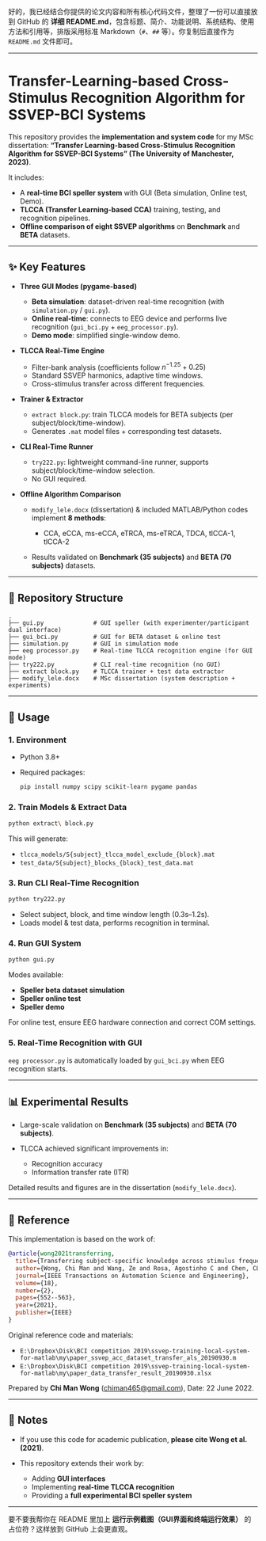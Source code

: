好的，我已经结合你提供的论文内容和所有核心代码文件，整理了一份可以直接放到 GitHub 的 **详细 README.md**，包含标题、简介、功能说明、系统结构、使用方法和引用等，排版采用标准 Markdown（`#`、`##` 等）。你复制后直接作为 `README.md` 文件即可。

---

# Transfer-Learning-based Cross-Stimulus Recognition Algorithm for SSVEP-BCI Systems

This repository provides the **implementation and system code** for my MSc dissertation:
**“Transfer Learning-based Cross-Stimulus Recognition Algorithm for SSVEP-BCI Systems” (The University of Manchester, 2023)**.

It includes:

* A **real-time BCI speller system** with GUI (Beta simulation, Online test, Demo).
* **TLCCA (Transfer Learning-based CCA)** training, testing, and recognition pipelines.
* **Offline comparison of eight SSVEP algorithms** on **Benchmark** and **BETA** datasets.

---

## ✨ Key Features

* **Three GUI Modes (pygame-based)**

  * **Beta simulation**: dataset-driven real-time recognition (with `simulation.py` / `gui.py`).
  * **Online real-time**: connects to EEG device and performs live recognition (`gui_bci.py` + `eeg_processor.py`).
  * **Demo mode**: simplified single-window demo.

* **TLCCA Real-Time Engine**

  * Filter-bank analysis (coefficients follow $n^{-1.25}+0.25$)
  * Standard SSVEP harmonics, adaptive time windows.
  * Cross-stimulus transfer across different frequencies.

* **Trainer & Extractor**

  * `extract block.py`: train TLCCA models for BETA subjects (per subject/block/time-window).
  * Generates `.mat` model files + corresponding test datasets.

* **CLI Real-Time Runner**

  * `try222.py`: lightweight command-line runner, supports subject/block/time-window selection.
  * No GUI required.

* **Offline Algorithm Comparison**

  * `modify_lele.docx` (dissertation) & included MATLAB/Python codes implement **8 methods**:

    * CCA, eCCA, ms-eCCA, eTRCA, ms-eTRCA, TDCA, tlCCA-1, tlCCA-2
  * Results validated on **Benchmark (35 subjects)** and **BETA (70 subjects)** datasets.

---

## 📂 Repository Structure

```
.
├── gui.py              # GUI speller (with experimenter/participant dual interface)
├── gui_bci.py          # GUI for BETA dataset & online test
├── simulation.py       # GUI in simulation mode
├── eeg processor.py    # Real-time TLCCA recognition engine (for GUI mode)
├── try222.py           # CLI real-time recognition (no GUI)
├── extract block.py    # TLCCA trainer + test data extractor
├── modify_lele.docx    # MSc dissertation (system description + experiments)
```

---

## 🚀 Usage

### 1. Environment

* Python 3.8+
* Required packages:

  ```bash
  pip install numpy scipy scikit-learn pygame pandas
  ```

### 2. Train Models & Extract Data

```bash
python extract\ block.py
```

This will generate:

* `tlcca_models/S{subject}_tlcca_model_exclude_{block}.mat`
* `test_data/S{subject}_blocks_{block}_test_data.mat`

### 3. Run CLI Real-Time Recognition

```bash
python try222.py
```

* Select subject, block, and time window length (0.3s–1.2s).
* Loads model & test data, performs recognition in terminal.

### 4. Run GUI System

```bash
python gui.py
```

Modes available:

* **Speller beta dataset simulation**
* **Speller online test**
* **Speller demo**

For online test, ensure EEG hardware connection and correct COM settings.

### 5. Real-Time Recognition with GUI

`eeg processor.py` is automatically loaded by `gui_bci.py` when EEG recognition starts.

---

## 📊 Experimental Results

* Large-scale validation on **Benchmark (35 subjects)** and **BETA (70 subjects)**.
* TLCCA achieved significant improvements in:

  * Recognition accuracy
  * Information transfer rate (ITR)

Detailed results and figures are in the dissertation (`modify_lele.docx`).

---

## 📖 Reference

This implementation is based on the work of:

```bibtex
@article{wong2021transferring,
  title={Transferring subject-specific knowledge across stimulus frequencies in SSVEP-based BCIs},
  author={Wong, Chi Man and Wang, Ze and Rosa, Agostinho C and Chen, CL Philip and Jung, Tzyy-Ping and Hu, Yong and Wan, Feng},
  journal={IEEE Transactions on Automation Science and Engineering},
  volume={18},
  number={2},
  pages={552--563},
  year={2021},
  publisher={IEEE}
}
```

Original reference code and materials:

* `E:\Dropbox\Disk\BCI competition 2019\ssvep-training-local-system-for-matlab\my\paper_ssvep_acc_dataset_transfer_als_20190930.m`
* `E:\Dropbox\Disk\BCI competition 2019\ssvep-training-local-system-for-matlab\my\paper_data_transfer_result_20190930.xlsx`

Prepared by **Chi Man Wong** ([chiman465@gmail.com](mailto:chiman465@gmail.com)), Date: 22 June 2022.

---

## 📌 Notes

* If you use this code for academic publication, **please cite Wong et al. (2021)**.
* This repository extends their work by:

  * Adding **GUI interfaces**
  * Implementing **real-time TLCCA recognition**
  * Providing a **full experimental BCI speller system**

---

要不要我帮你在 README 里加上 **运行示例截图（GUI界面和终端运行效果）** 的占位符？这样放到 GitHub 上会更直观。
